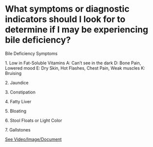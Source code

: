 # What symptoms or diagnostic indicators should I look for to determine if I may be experiencing bile deficiency?

Bile Deficiency Symptoms

1\. Low in Fat-Soluble Vitamins A: Can’t see in the dark D: Bone Pain, Lowered mood E: Dry Skin, Hot Flashes, Chest Pain, Weak muscles K: Bruising

2\. Jaundice

3\. Constipation

4\. Fatty Liver

5\. Bloating

6\. Stool Floats or Light Color

7\. Gallstones

 [See Video/Image/Document](https://hls-player.drberg.com/asset?path=migrated-assets/how-to-know-if-you-have-bile-deficiency-drberg)